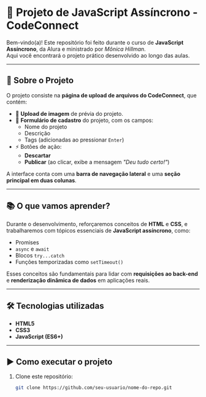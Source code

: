 # 🚀 Projeto de JavaScript Assíncrono - CodeConnect

Bem-vindo(a)! Este repositório foi feito durante o curso de **JavaScript Assíncrono**, da Alura e ministrado por *Mônica Hillman*.  
Aqui você encontrará o projeto prático desenvolvido ao longo das aulas.

---

## 📌 Sobre o Projeto
O projeto consiste na **página de upload de arquivos do CodeConnect**, que contém:

- 📂 **Upload de imagem** de prévia do projeto.  
- 📝 **Formulário de cadastro** do projeto, com os campos:
  - Nome do projeto
  - Descrição
  - Tags (adicionadas ao pressionar `Enter`)  
- ⚡ Botões de ação:
  - **Descartar**
  - **Publicar** (ao clicar, exibe a mensagem *"Deu tudo certo!"*)

A interface conta com uma **barra de navegação lateral** e uma **seção principal em duas colunas**.

---

## 📚 O que vamos aprender?
Durante o desenvolvimento, reforçaremos conceitos de **HTML** e **CSS**, e trabalharemos com tópicos essenciais de **JavaScript assíncrono**, como:

- Promises  
- `async` e `await`  
- Blocos `try...catch`  
- Funções temporizadas como `setTimeout()`  

Esses conceitos são fundamentais para lidar com **requisições ao back-end** e **renderização dinâmica de dados** em aplicações reais.

---

## 🛠️ Tecnologias utilizadas
- **HTML5**  
- **CSS3**  
- **JavaScript (ES6+)**  

---

## ▶️ Como executar o projeto
1. Clone este repositório:
   ```bash
   git clone https://github.com/seu-usuario/nome-do-repo.git

